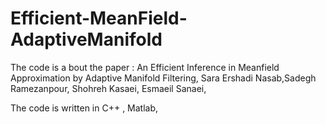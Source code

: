# Efficient-MeanField-AdaptiveManifold

The code is a bout the paper :
An Efficient Inference in Meanfield Approximation by Adaptive Manifold Filtering,
Sara Ershadi Nasab,Sadegh Ramezanpour, Shohreh Kasaei, Esmaeil Sanaei,


The code is written in C++ , Matlab,

